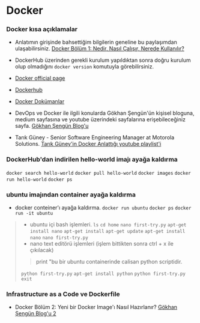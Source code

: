 # Docker

### Docker kısa açıklamalar
* Anlatımın girişinde bahsettiğim bilgilerin geneline bu paylaşımdan ulaşabilirsiniz. 
[Docker Bölüm 1: Nedir, Nasıl Çalışır, Nerede Kullanılır?](https://gokhansengun.com/docker-nedir-nasil-calisir-nerede-kullanilir/)
* DockerHub üzerinden gerekli kurulum yapıldıktan sonra doğru kurulum olup olmadığını `docker version` komutuyla görebilirsiniz.

* [Docker official page](https://www.docker.com/)
* [Dockerhub](https://hub.docker.com/)
* [Docker Dokümanlar](https://docs.docker.com/)

* DevOps ve Docker ile ilgili konularda Gökhan Şengün'ün kişisel bloguna, medium sayfasına ve youtube üzerindeki sayfalarına erişebileceğiniz sayfa. [Gökhan Şengün Blog'u](https://gokhansengun.com/)

* Tarık Güney - Senior Software Engineering Manager at Motorola Solutions. [Tarık Güney'in Docker Anlattığı youtube playlist'i](https://www.youtube.com/watch?v=isbsABbZghs&list=PL_Z0TaFYSF3LTfMIRjPUlVoUipQA0JlL2)

### DockerHub'dan indirilen hello-world imajı ayağa kaldırma
`docker search hello-world`
`docker pull hello-world`
`docker images`
`docker run hello-world`
`docker ps`

### ubuntu imajından container ayağa kaldırma
* docker conteiner'ı ayağa kaldırma.
`docker run ubuntu`
`docker ps`
`docker run -it ubuntu`

> * ubuntu içi bash işlemleri.
> `ls`
`cd home`
`nano first-try.py`
`apt-get install nano`
`apt-get install`
`apt-get update`
`apt-get install nano`
`nano first-try.py`
> * nano text editörü işlemleri (işlem bittikten sonra ctrl + x ile çıkılacak)
   >> print "bu bir ubuntu containerinde calisan python scriptidir. 
>
> `python first-try.py`
`apt-get install python`
`python first-try.py`
`exit`

### Infrastructure as a Code ve Dockerfile

* Docker Bölüm 2: Yeni bir Docker Image'ı Nasıl Hazırlanır? [Gökhan Şengün Blog'u 2](https://gokhansengun.com/docker-yeni-image-hazirlama/)
